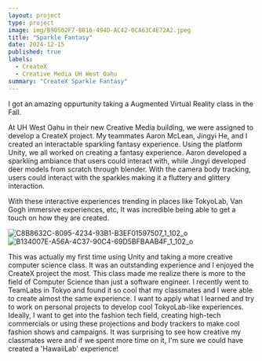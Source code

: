 ```yaml
---
layout: project
type: project
image: img/B90502F7-B816-494D-AC42-0CA63C4E72A2.jpeg
title: "Sparkle Fantasy"
date: 2024-12-15
published: true
labels:
  - CreateX
  - Creative Media UH West Oahu
summary: "CreateX Sparkle Fantasy"
---
```


I got an amazing oppurtunity taking a Augmented Virtual Reality class in the Fall. 

At UH West Oahu in their new Creative Media building, we were assigned to develop a CreateX project. My teammates Aaron McLean, Jingyi He, and I created an interactable sparkling fantasy experience. Using the platform Unity, we all worked on creating a fantasy experience. Aaron developed a sparkling ambiance that users could interact with, while Jingyi developed deer models from scratch through blender. With the camera body tracking, users could interact with the sparkles making it a fluttery and glittery interaction.

With these interactive experiences trending in places like TokyoLab, Van Gogh immersive experiences, etc, It was incredible being able to get a touch on how they are created.


![C8B8632C-8095-4234-93B1-B3EF01597507_1_102_o](https://github.com/user-attachments/assets/7a150e83-5cb8-4c3b-944b-97e0fb90a3bc)
![B134007E-A56A-4C37-90C4-69D5BFBAAB4F_1_102_o](https://github.com/user-attachments/assets/84be7c92-2b68-4b7e-8b66-2d99046642d2)



This was actually my first time using Unity and taking a more creative computer science class. It was an outstanding experience and I enjoyed the CreateX project the most. This class made me realize there is more to the field of Computer Science than just a software engineer. I recently went to TeamLabs in Tokyo and found it so cool that my classmates and I were able to create almost the same experience. I want to apply what I learned and try to work on personal projects to develop cool TokyoLab-like experiences. Ideally, I want to get into the fashion tech field, creating high-tech commercials or using these projections and body trackers to make cool fashion shows and campaigns. It was surprising to see how creative my classmates were and if we spent more time on it, I'm sure we could have created a 'HawaiiLab' experience!
